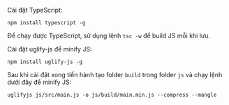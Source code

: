 Cài đặt TypeScript:

```
npm install typescript -g
```

Để chạy được TypeScript, sử dụng lệnh `tsc -w` để build JS mỗi khi lưu.

Cài đặt uglify-js để minify JS:

```
npm install uglify-js -g
```

Sau khi cài đặt xong tiến hành tạo folder `build` trong folder `js` và chạy lệnh dưới đây để minify JS:

```
uglifyjs js/src/main.js -o js/build/main.min.js --compress --mangle
```
